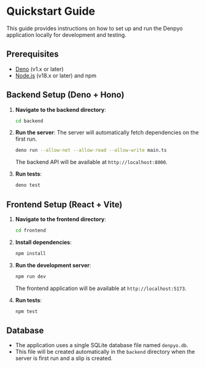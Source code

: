 # Quickstart Guide

This guide provides instructions on how to set up and run the Denpyo application locally for development and testing.

## Prerequisites

- [Deno](https://deno.land/) (v1.x or later)
- [Node.js](https://nodejs.org/) (v18.x or later) and npm

## Backend Setup (Deno + Hono)

1.  **Navigate to the backend directory**:
    ```bash
    cd backend
    ```

2.  **Run the server**:
    The server will automatically fetch dependencies on the first run.
    ```bash
    deno run --allow-net --allow-read --allow-write main.ts
    ```
    The backend API will be available at `http://localhost:8000`.

3.  **Run tests**:
    ```bash
    deno test
    ```

## Frontend Setup (React + Vite)

1.  **Navigate to the frontend directory**:
    ```bash
    cd frontend
    ```

2.  **Install dependencies**:
    ```bash
    npm install
    ```

3.  **Run the development server**:
    ```bash
    npm run dev
    ```
    The frontend application will be available at `http://localhost:5173`.

4.  **Run tests**:
    ```bash
    npm test
    ```

## Database

- The application uses a single SQLite database file named `denpyo.db`.
- This file will be created automatically in the `backend` directory when the server is first run and a slip is created.

